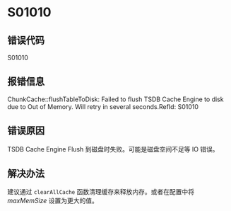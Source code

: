 # S01010

## 错误代码

S01010

## 报错信息

ChunkCache::flushTableToDisk: Failed to flush TSDB Cache Engine to disk due to Out of
Memory. Will retry in several seconds.RefId: S01010

## 错误原因

TSDB Cache Engine Flush 到磁盘时失败。可能是磁盘空间不足等 IO 错误。

## 解决办法

建议通过 `clearAllCache` 函数清理缓存来释放内存。或者在配置中将 *maxMemSize*
设置为更大的值。

